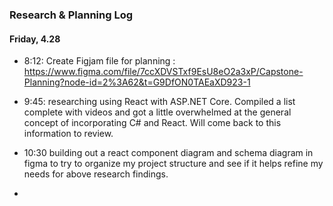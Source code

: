 ### Research & Planning Log

#### Friday, 4.28
* 8:12: Create Figjam file for planning : https://www.figma.com/file/7ccXDVSTxf9EsU8eO2a3xP/Capstone-Planning?node-id=2%3A62&t=G9DfON0TAEaXD923-1

* 9:45: researching using React with ASP.NET Core. Compiled a list complete with videos and got a little overwhelmed at the general concept of incorporating C# and React. Will come back to this information to review.

* 10:30 building out a react component diagram and schema diagram in figma to try to organize my project structure and see if it helps refine my needs for above research findings.

*  
